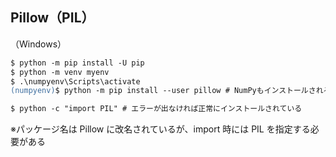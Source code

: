 ## Pillow（PIL）

（Windows）

```ps
$ python -m pip install -U pip
$ python -m venv myenv
$ .\numpyenv\Scripts\activate
(numpyenv)$ python -m pip install --user pillow # NumPyもインストールされる

$ python -c "import PIL" # エラーが出なければ正常にインストールされている
```

※パッケージ名は Pillow に改名されているが、import 時には PIL を指定する必要がある
